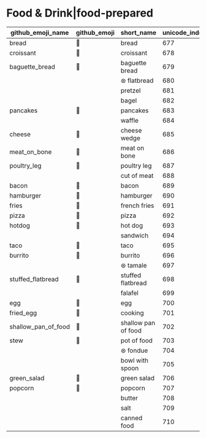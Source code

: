 # Food & Drink|food-prepared

|github_emoji_name|github_emoji|short_name|unicode_index|
|---|---|---|---|
|bread|:bread:|bread|677|
|croissant|:croissant:|croissant|678|
|baguette_bread|:baguette_bread:|baguette bread|679|
|||⊛ flatbread|680|
|||pretzel|681|
|||bagel|682|
|pancakes|:pancakes:|pancakes|683|
|||waffle|684|
|cheese|:cheese:|cheese wedge|685|
|meat_on_bone|:meat_on_bone:|meat on bone|686|
|poultry_leg|:poultry_leg:|poultry leg|687|
|||cut of meat|688|
|bacon|:bacon:|bacon|689|
|hamburger|:hamburger:|hamburger|690|
|fries|:fries:|french fries|691|
|pizza|:pizza:|pizza|692|
|hotdog|:hotdog:|hot dog|693|
|||sandwich|694|
|taco|:taco:|taco|695|
|burrito|:burrito:|burrito|696|
|||⊛ tamale|697|
|stuffed_flatbread|:stuffed_flatbread:|stuffed flatbread|698|
|||falafel|699|
|egg|:egg:|egg|700|
|fried_egg|:fried_egg:|cooking|701|
|shallow_pan_of_food|:shallow_pan_of_food:|shallow pan of food|702|
|stew|:stew:|pot of food|703|
|||⊛ fondue|704|
|||bowl with spoon|705|
|green_salad|:green_salad:|green salad|706|
|popcorn|:popcorn:|popcorn|707|
|||butter|708|
|||salt|709|
|||canned food|710|
